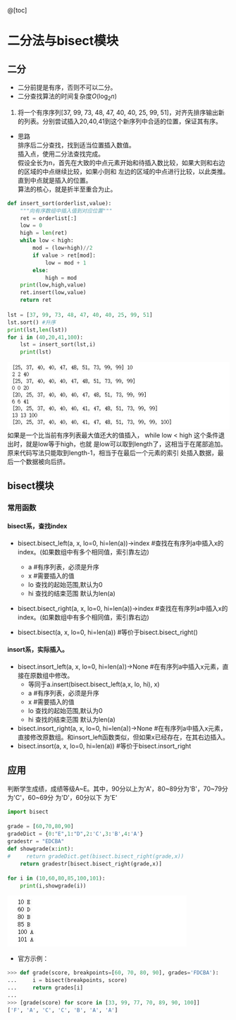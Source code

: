 @[toc]

# 二分法与bisect模块

## 二分

* 二分前提是有序，否则不可以二分。  
* 二分查找算法的时间复杂度$O(\log_2n)$

1. 将一个有序序列[37, 99, 73, 48, 47, 40, 40, 25, 99, 51]，对齐先排序输出新的列表。分别尝试插入20,40,41到这个新序列中合适的位置，保证其有序。  

* 思路  
排序后二分查找，找到适当位置插入数值。  
插入点，使用二分法查找完成。  
假设全长为n，首先在大致的中点元素开始和待插入数比较，如果大则和右边的区域的中点继续比较，如果小则和 左边的区域的中点进行比较，以此类推。直到中点就是插入的位置。  
算法的核心，就是折半至重合为止。  

````python
def insert_sort(orderlist,value):
    """向有序数组中插入值到对应位置"""
    ret = orderlist[:]
    low = 0
    high = len(ret)
    while low < high:
        mod = (low+high)//2
        if value > ret[mod]:
            low = mod + 1
        else:
            high = mod
    print(low,high,value)
    ret.insert(low,value)
    return ret

lst = [37, 99, 73, 48, 47, 40, 40, 25, 99, 51]
lst.sort() #升序
print(lst,len(lst))
for i in (40,20,41,100):
    lst = insert_sort(lst,i)
    print(lst)
````  

![bisect_001](https://raw.githubusercontent.com/1263351411/xdd.github.io/master/img/python/bisect_001.jpg)  
如果是一个比当前有序列表最大值还大的值插入， while low < high 这个条件退出时，就是low等于high，也就 是low可以取到length了，这相当于在尾部追加。原来代码写法只能取到length-1，相当于在最后一个元素的索引 处插入数据，最后一个数据被向后挤。  

## bisect模块

### 常用函数

#### bisect系，查找index  

* bisect.bisect_left(a, x, lo=0, hi=len(a))->index #查找在有序列a中插入x的index。(如果数组中有多个相同值，索引靠左边)
    * a #有序列表，必须是升序
    * x #需要插入的值
    * lo  查找的起始范围,默认为0
    * hi 查找的结束范围 默认为len(a)

* bisect.bisect_right(a, x, lo=0, hi=len(a))->index #查找在有序列a中插入x的index。(如果数组中有多个相同值，索引靠右边)  
* bisect.bisect(a, x, lo=0, hi=len(a)) #等价于bisect.bisect_right()

#### insort系，实际插入。

* bisect.insort_left(a, x, lo=0, hi=len(a))->None #在有序列a中插入x元素，直接在原数组中修改。
    * 等同于a.insert(bisect.bisect_left(a,x, lo, hi), x)  
    * a #有序列表，必须是升序
    * x #需要插入的值
    * lo  查找的起始范围,默认为0
    * hi 查找的结束范围 默认为len(a)
* bisect.insort_right(a, x, lo=0, hi=len(a))->None #在有序列a中插入x元素，直接修改原数组。和insort_left函数类似，但如果x已经存在，在其右边插入。
* bisect.insort(a, x, lo=0, hi=len(a)) #等价于bisect.insort_right

## 应用

判断学生成绩，成绩等级A~E。其中，90分以上为'A'，80~89分为'B'，70~79分为'C'，60~69分 为'D'，60分以下 为'E'  

````python
import bisect

grade = [60,70,80,90]
gradeDict = {0:"E",1:"D",2:'C',3:'B',4:'A'}
gradestr = "EDCBA"
def showgrade(x:int):
#     return gradeDict.get(bisect.bisect_right(grade,x))
    return gradestr[bisect.bisect_right(grade,x)]

for i in (10,60,80,85,100,101):
    print(i,showgrade(i))
````  

![bisect_002](https://raw.githubusercontent.com/1263351411/xdd.github.io/master/img/python/bisect_002.jpg)  

* 官方示例：  

````python
>>> def grade(score, breakpoints=[60, 70, 80, 90], grades='FDCBA'):
...     i = bisect(breakpoints, score)
...     return grades[i]
...
>>> [grade(score) for score in [33, 99, 77, 70, 89, 90, 100]]
['F', 'A', 'C', 'C', 'B', 'A', 'A']
````
